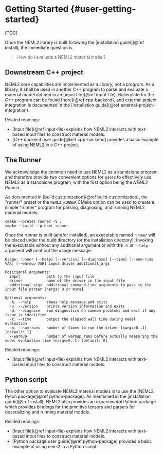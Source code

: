 # Getting Started {#user-getting-started}

[TOC]

Once the NEML2 library is built following the [installation guide](@ref install), the immediate question is

> How do I evaluate a NEML2 material model?

## Downstream C++ project

NEML2 core capabilities are implemented as a _library_, not a _program_. As a library, it shall be used in another C++ program to parse and evaluate a material model defined in an [input file](@ref input-file). Boilerplate for the C++ program can be found [here](@ref cpp-backend), and external project integration is documented in the [installation guide](@ref external-project-integration).

Related readings:
- [Input file](@ref input-file) explains how NEML2 interacts with text-based input files to construct material models.
- [C++ backend user guide](@ref cpp-backend) provides a basic example of using NEML2 in a C++ project.

## The Runner

We acknowledge the common need to use NEML2 as a standalone program and therefore provide two convenient options for users to effectively use NEML2 as a standalone program, with the first option being the *NEML2 Runner*.

As documented in [build customization](@ref build-customization), the "runner" preset or the `NEML2_RUNNER` CMake option can be used to create a simple "runner" program for parsing, diagnosing, and running NEML2 material models.
```
cmake --preset runner -S .
cmake --build --preset runner
```

Once the runner is built (and/or installed), an executable named `runner` will be placed under the build directory (or the installation directory). Invoking the executable without any additional argument or with the `-h` or `--help` argument will print out the usage message:
```
Usage: runner [--help] [--version] [--diagnose] [--time] [--num-runs VAR] [--warmup VAR] input driver additional_args

Positional arguments:
  input            path to the input file
  driver           name of the driver in the input file
  additional_args  additional command-line arguments to pass to the input file parser [nargs: 0 or more]

Optional arguments:
  -h, --help       shows help message and exits
  -v, --version    prints version information and exits
  -d, --diagnose   run diagnostics on common problems and exit if any issue is identified
  -t, --time       output the elapsed wall time during model evaluation
  -n, --num-runs   number of times to run the driver [nargs=0..1] [default: 1]
  --warmup         number of warmup runs before actually measuring the model evaluation time [nargs=0..1] [default: 0]
```

Related readings:
- [Input file](@ref input-file) explains how NEML2 interacts with text-based input files to construct material models.

## Python script

The other option to evaluate NEML2 material models is to use the [NEML2 Pyton package](@ref python-package). As mentioned in the [installation guide](@ref install), NEML2 also provides an _experimental_ Python package which provides bindings for the primitive tensors and parsers for deserializing and running material models.

Related readings:
- [Input file](@ref input-file) explains how NEML2 interacts with text-based input files to construct material models.
- [Python package user guide](@ref python-package) provides a basic example of using neml2 in a Python script.
